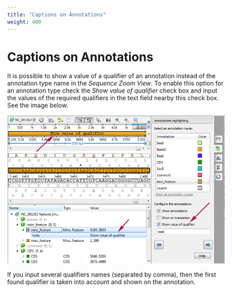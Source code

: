 ```yaml
---
title: "Captions on Annotations"
weight: 400
---
```



# Captions on Annotations

It is possible to show a value of a qualifier of an annotation instead of the annotation type name in the _Sequence Zoom View_. To enable this option for an annotation type check the _Show value of qualifier_ check box and input the values of the required qualifiers in the text field nearby this check box. See the image below.


![](/images/65929480/65929481.png)

If you input several qualifiers names (separated by comma), then the first found qualifier is taken into account and shown on the annotation.
